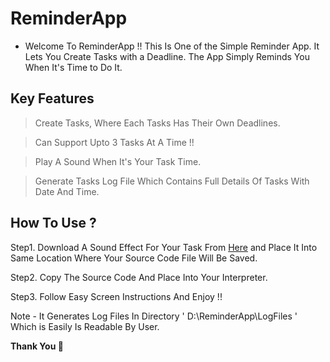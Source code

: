 # ReminderApp

* Welcome To ReminderApp !! This Is One of the Simple Reminder App. It Lets You Create Tasks with a Deadline. The App Simply Reminds You When It's Time to Do It.

## Key Features

> Create Tasks, Where Each Tasks Has Their Own Deadlines.

> Can Support Upto 3 Tasks At A Time !!

> Play A Sound When It's Your Task Time.

> Generate Tasks Log File Which Contains Full Details Of Tasks With Date And Time.
 
## How To Use ?

Step1. Download A Sound Effect For Your Task From [Here](https://drive.google.com/file/d/1WjE66ErHrdE1igPC41j-iDcEiG1fvdKl/view?usp=sharing
"Sound File") and Place It Into Same Location Where Your Source Code File Will Be Saved.

Step2. Copy The Source Code And Place Into Your Interpreter.

Step3. Follow Easy Screen Instructions And Enjoy !!

Note - It Generates Log Files In Directory ' D:\ReminderApp\LogFiles ' Which is Easily Is Readable By User.

<b> Thank You 👻  </b> 
